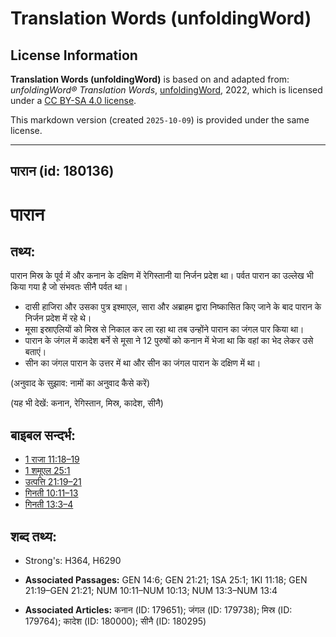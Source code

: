 # Translation Words (unfoldingWord)

## License Information

**Translation Words (unfoldingWord)** is based on and adapted from: _unfoldingWord® Translation Words_, [unfoldingWord](https://unfoldingword.org/utw), 2022, which is licensed under a [CC BY-SA 4.0 license](https://creativecommons.org/licenses/by-sa/4.0/legalcode.en).

This markdown version (created `2025-10-09`) is provided under the same license.



--------------------------------

## पारान (id: 180136)

पारान
=====

तथ्य:
-----

पारान मिस्र के पूर्व में और कनान के दक्षिण में रेगिस्तानी या निर्जन प्रदेश था। पर्वत पारान का उल्लेख भी किया गया है जो संभवतः सीनै पर्वत था।

* दासी हाजिरा और उसका पुत्र इश्माएल, सारा और अब्राहम द्वारा निष्कासित किए जाने के बाद पारान के निर्जन प्रदेश में रहे थे।
* मूसा इस्राएलियों को मिस्र से निकाल कर ला रहा था तब उन्होंने पारान का जंगल पार किया था।
* पारान के जंगल में कादेश बर्ने से मूसा ने 12 पुरुषों को कनान में भेजा था कि वहां का भेद लेकर उसे बताएं।
* सीन का जंगल पारान के उत्तर में था और सीन का जंगल पारान के दक्षिण में था।

(अनुवाद के सुझाव: नामों का अनुवाद कैसे करें)

(यह भी देखें: कनान, रेगिस्तान, मिस्र, कादेश, सीनै)

बाइबल सन्दर्भ:
--------------

* [1 राजा 11:18–19](https://ref.ly/1Kgs0:0)
* [1 शमूएल 25:1](https://ref.ly/1Sam0:0)
* [उत्पत्ति 21:19–21](https://ref.ly/Gen21:19-Gen21:21)
* [गिनती 10:11–13](https://ref.ly/Num10:11-Num10:13)
* [गिनती 13:3–4](https://ref.ly/Num13:3-Num13:4)

शब्द तथ्य:
----------

* Strong's: H364, H6290

* **Associated Passages:** GEN 14:6; GEN 21:21; 1SA 25:1; 1KI 11:18; GEN 21:19–GEN 21:21; NUM 10:11–NUM 10:13; NUM 13:3–NUM 13:4
* **Associated Articles:** कनान (ID: 179651); जंगल (ID: 179738); मिस्र (ID: 179764); कादेश (ID: 180000); सीनै (ID: 180295)

